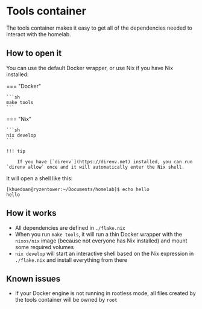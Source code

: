 # Tools container

The tools container makes it easy to get all of the dependencies needed to interact with the homelab.

## How to open it

You can use the default Docker wrapper, or use Nix if you have Nix installed:

=== "Docker"

    ```sh
    make tools
    ```

=== "Nix"

    ```sh
    nix develop
    ```

    !!! tip

        If you have [`direnv`](https://direnv.net) installed, you can run `direnv allow` once and it will automatically enter the Nix shell.

It will open a shell like this:

```
[khuedoan@ryzentower:~/Documents/homelab]$ echo hello
hello
```

## How it works

- All dependencies are defined in `./flake.nix`
- When you run `make tools`, it will run a thin Docker wrapper with the `nixos/nix` image (because not everyone has Nix installed) and mount some required volumes
- `nix develop` will start an interactive shell based on the Nix expression in `./flake.nix` and install everything from there

## Known issues

- If your Docker engine is not running in rootless mode, all files created by the tools container will be owned by `root`
